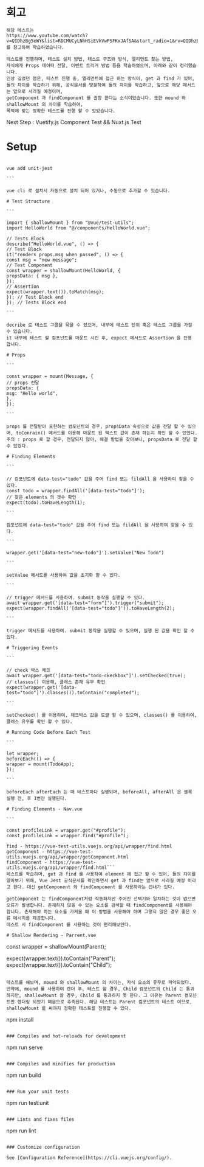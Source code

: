 # 회고

```
해당 테스트는
https://www.youtube.com/watch?v=QIDhzBg5eWY&list=RDCMUCyLNhHSiEVkVwPSFKxJAfSA&start_radio=1&rv=QIDhzBg5eWY&t=4741
를 참고하여 학습하였습니다.

테스트를 진행하며, 테스트 설치 방법, 테스트 구조와 방식, 엘리먼트 찾는 방법,
자식에게 Props 데이터 전달, 이벤트 트리거 방법 등을 학습하였으며, 아래와 같이 정리했습니다.
인상 깊었던 점은, 테스트 진행 중, 엘리먼트에 접근 하는 방식이, get 과 find 가 있어,
둘의 차이를 학습하기 위해, 공식문서를 방문하여 둘의 차이를 학습하고, 앞으로 해당 메서드는 앞으로 사라질 예정이며,
getComponent 과 findComponent 를 권장 한다는 소식이었습니다. 또한 mound 와 shallowMount 의 차이를 학습하여,
목적에 맞는 정확한 테스트를 진행 할 수 있었습니다.
```

Next Step : Vuetify.js Component Test && Nuxt.js Test

# Setup

````

vue add unit-jest

```

vue cli 로 설치시 자동으로 설치 되어 있거나, 수동으로 추가할 수 있습니다.

# Test Structure

```

import { shallowMount } from "@vue/test-utils";
import HelloWorld from "@/components/HelloWorld.vue";

// Tests Block
describe("HelloWorld.vue", () => {
// Test Block
it("renders props.msg when passed", () => {
const msg = "new message";
// Test Component
const wrapper = shallowMount(HelloWorld, {
propsData: { msg },
});
// Assertion
expect(wrapper.text()).toMatch(msg);
}); // Test Block end
}); // Tests Block end

```

decribe 로 테스트 그룹을 묶을 수 있으며, 내부에 테스트 단위 혹은 테스트 그룹을 가질 수 있습니다.
it 내부에 테스트 할 컴포넌트를 마운트 시킨 후, expect 메서드로 Assertion 을 진행 합니다.

# Props

```

const wrapper = mount(Message, {
// props 전달
propsData: {
msg: "Hello world",
},
});

```

props 를 전달받아 표현하는 컴포넌트의 경우, propsData 속성으로 값을 전달 할 수 있으며, toConrain() 메서드를 이용해 마운트 된 텍스트 값이 존재 하는지 확인 할 수 있었다.
주의 : props 로 할 경우, 전달되지 않아, 해결 방법을 찾아보니, propsData 로 전달 할 수 있었다.

# Finding Elements

```

// 컴포넌트에 data-test="todo" 값을 주어 find 또는 fildAll 을 사용하여 찾을 수 있다.
const todo = wrapper.findAll('[data-test="todo"]');
// 찾은 elements 의 갯수 확인
expect(todo).toHaveLength(1);

```

컴포넌트에 data-test="todo" 값을 주어 find 또는 fildAll 을 사용하여 찾을 수 있다.

```

wrapper.get('[data-test="new-todo"]').setValue("New Todo")

```

setValue 메서드를 사용하여 값을 초기화 할 수 있다.

```

// trigger 메서드를 사용하여. submit 동작을 실행할 수 있다.
await wrapper.get('[data-test="form"]').trigger("submit");
expect(wrapper.findAll('[data-test="todo"]')).toHaveLength(2);

```

trigger 메서드를 사용하여. submit 동작을 실행할 수 있으며, 실행 된 값을 확인 할 수 있다.

# Triggering Events

```

// check 박스 체크
await wrapper.get('[data-test="todo-ckeckbox"]').setChecked(true);
// classes() 이용해, 클래스 존재 유무 확인
expect(wrapper.get('[data-test="todo"]').classes()).toContain("completed");

```

setChecked() 를 이용하여, 체크박스 값을 토글 할 수 있으며, classes() 를 이용하여, 클래스 유무를 확인 할 수 있다.

# Running Code Before Each Test

```

let wrapper;
beforeEach(() => {
wrapper = mount(TodoApp);
});

```

beforeEach afterEach 는 매 테스트마다 실행되며, beforeAll, afterAll 은 블록 실행 전, 후 1번만 실행된다.

# Finding Elements - Nav.vue

```

const profileLink = wrapper.get("#profile");
const profileLink = wrapper.find("#profile");

````

````get - https://vue-test-utils.vuejs.org/api/wrapper/get.html
find - https://vue-test-utils.vuejs.org/api/wrapper/find.html
getComponent - https://vue-test-utils.vuejs.org/api/wrapper/getComponent.html
findComponent - https://vue-test-utils.vuejs.org/api/wrapper/find.html```
테스트를 학습하며, get 과 find 를 사용하여 element 에 접근 할 수 있어, 둘의 차이를 알아보기 위해, Vue Jest 공식문서를 확인하면서 get 과 find는 앞으로 사라질 예정 이라고 한다. 대신 getComponent 와 findComponent 를 사용하라는 안내가 있다.

getComponent 는 findComponent처럼 작동하지만 주어진 선택기와 일치하는 것이 없으면 오류가 발생합니다. 존재하지 않을 수 있는 요소를 검색할 때 findComponent를 사용해야 합니다. 존재해야 하는 요소를 가져올 때 이 방법을 사용해야 하며 그렇지 않은 경우 좋은 오류 메시지를 제공합니다.
테스트 시 findComponent 를 사용하는 것이 편리해보인다.

# Shallow Rendering - Parrent.vue

````

const wrapper = shallowMount(Parent);

expect(wrapper.text()).toContain("Parent");
expect(wrapper.text()).toContain("Child");

```

테스트를 해보며, mound 와 shallowMount 의 차이는, 자식 요소의 유무로 파악되었다. 만약에, mound 를 사용하여 렌더 후, 테스트 할 경우, Child 컴포넌트의 Child 는 통과 하지만, shallowMount 쓸 경우, Child 를 통과하지 못 한다. 그 이유는 Parent 컴포넌트만 렌더링 되었기 때문으로 추측된다. 해당 테스트는 Parent 컴포넌트의 테스트 이므로, shallowMount 를 써야지 정확한 테스트를 진행할 수 있다.

```

npm install

```

### Compiles and hot-reloads for development

```

npm run serve

```

### Compiles and minifies for production

```

npm run build

```

### Run your unit tests

```

npm run test:unit

```

### Lints and fixes files

```

npm run lint

```

### Customize configuration

See [Configuration Reference](https://cli.vuejs.org/config/).
```

